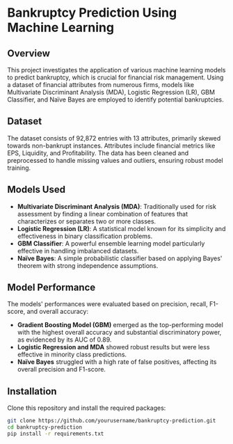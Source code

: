 # Bankruptcy Prediction Using Machine Learning

## Overview
This project investigates the application of various machine learning models to predict bankruptcy, which is crucial for financial risk management. Using a dataset of financial attributes from numerous firms, models like Multivariate Discriminant Analysis (MDA), Logistic Regression (LR), GBM Classifier, and Naïve Bayes are employed to identify potential bankruptcies.

## Dataset
The dataset consists of 92,872 entries with 13 attributes, primarily skewed towards non-bankrupt instances. Attributes include financial metrics like EPS, Liquidity, and Profitability. The data has been cleaned and preprocessed to handle missing values and outliers, ensuring robust model training.

## Models Used
- **Multivariate Discriminant Analysis (MDA)**: Traditionally used for risk assessment by finding a linear combination of features that characterizes or separates two or more classes.
- **Logistic Regression (LR)**: A statistical model known for its simplicity and effectiveness in binary classification problems.
- **GBM Classifier**: A powerful ensemble learning model particularly effective in handling imbalanced datasets.
- **Naïve Bayes**: A simple probabilistic classifier based on applying Bayes' theorem with strong independence assumptions.

## Model Performance
The models' performances were evaluated based on precision, recall, F1-score, and overall accuracy:
- **Gradient Boosting Model (GBM)** emerged as the top-performing model with the highest overall accuracy and substantial discriminatory power, as evidenced by its AUC of 0.89.
- **Logistic Regression and MDA** showed robust results but were less effective in minority class predictions.
- **Naïve Bayes** struggled with a high rate of false positives, affecting its overall precision and F1-score.

## Installation
Clone this repository and install the required packages:
```bash
git clone https://github.com/yourusername/bankruptcy-prediction.git
cd bankruptcy-prediction
pip install -r requirements.txt
